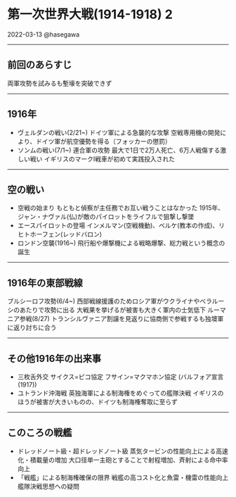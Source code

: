 # 第一次世界大戦(1914-1918) 2

2022-03-13
@hasegawa

---

## 前回のあらすじ

両軍攻勢を試みるも塹壕を突破できず

---

## 1916年

- ヴェルダンの戦い(2/21~)
    ドイツ軍による急襲的な攻撃
    空戦専用機の開発により、ドイツ軍が航空優勢を得る（フォッカーの懲罰）
- ソンムの戦い(7/1~)
    連合軍の攻勢
    最大で1日で2万人死亡、6万人戦傷する激しい戦い
    イギリスのマークⅠ戦車が初めて実践投入された

---

## 空の戦い

- 空戦の始まり
    もともと偵察が主任務でお互い戦うことはなかった
    1915年、ジャン・ナヴァル(仏)が敵のパイロットをライフルで狙撃し撃墜
- エースパイロットの登場
    インメルマン(空戦機動)、ベルケ(教本の作成)、リヒトホーフェン(レッドバロン)
- ロンドン空襲(1916~)
    飛行船や爆撃機による戦略爆撃、総力戦という概念の誕生

---

## 1916年の東部戦線

ブルシーロフ攻勢(6/4~)
西部戦線援護のためロシア軍がウクライナやベラルーシのあたりで攻勢に出る
大戦果を挙げるが被害も大きく軍内の士気低下
ルーマニア参戦(8/27)
トランシルヴァニア割譲を見返りに協商側で参戦するも独墺軍に返り討ちに合う

---

## その他1916年の出来事

- 三枚舌外交
    サイクス=ピコ協定
    フサイン=マクマホン協定
    (バルフォア宣言(1917))
- ユトランド沖海戦
    英独海軍による制海権をめぐっての艦隊決戦
    イギリスのほうが被害が大きいものの、ドイツも制海権奪取に至らず

---

## このころの戦艦

- ドレッドノート級・超ドレッドノート級
    蒸気タービンの性能向上による高速化・積載量の増加
    大口径単一主砲とすることで射程増加、斉射による命中率向上
- 「戦艦」による制海権確保の限界
    戦艦の高コスト化と魚雷・機雷の性能向上
    艦隊決戦思想への疑問
